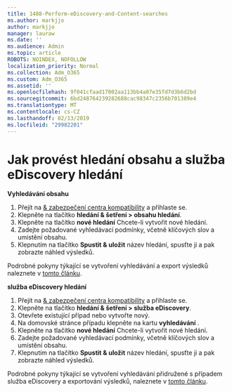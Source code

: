 ```yaml
---
title: 1488-Perform-eDiscovery-and-Content-searches
ms.author: markjjo
author: markjjo
manager: lauraw
ms.date: ''
ms.audience: Admin
ms.topic: article
ROBOTS: NOINDEX, NOFOLLOW
localization_priority: Normal
ms.collection: Adm_O365
ms.custom: Adm_O365
ms.assetid: ''
ms.openlocfilehash: 9f041cfaad17002aa113bb4a07e35fd7d3b6d2bd
ms.sourcegitcommit: 6bd248764239282688cac98347c2356b701389e4
ms.translationtype: MT
ms.contentlocale: cs-CZ
ms.lasthandoff: 02/13/2019
ms.locfileid: "29982201"
---
```

# <a name="how-to-perform-content-searches-and-ediscovery-searches"></a>Jak provést hledání obsahu a služba eDiscovery hledání

**Vyhledávání obsahu**

1. Přejít na [& zabezpečení centra kompatibility](https://protection.office.com) a přihlaste se.
2. Klepněte na tlačítko **hledání & šetření > obsahu hledání**.
3. Klepněte na tlačítko **nové hledání** Chcete-li vytvořit nové hledání.
4. Zadejte požadované vyhledávací podmínky, včetně klíčových slov a umístění obsahu.  
5. Klepnutím na tlačítko **Spustit & uložit** název hledání, spusťte ji a pak zobrazte náhled výsledků. 
 
Podrobné pokyny týkající se vytvoření vyhledávání a export výsledků naleznete v [tomto článku](https://docs.microsoft.com/office365/securitycompliance/content-search).

**služba eDiscovery hledání**

1. Přejít na [& zabezpečení centra kompatibility](https://protection.office.com) a přihlaste se.
2. Klepněte na tlačítko **hledání & šetření > služba eDiscovery**.
3. Otevřete existující případ nebo vytvořte nový.
4. Na domovské stránce případu klepněte na kartu **vyhledávání** .  
5. Klepněte na tlačítko **nové hledání** Chcete-li vytvořit nové hledání.
6. Zadejte požadované vyhledávací podmínky, včetně klíčových slov a umístění obsahu.  
7. Klepnutím na tlačítko **Spustit & uložit** název hledání, spusťte ji a pak zobrazte náhled výsledků.

Podrobné pokyny týkající se vytvoření vyhledávání přidružené s případem služba eDiscovery a exportování výsledků, naleznete v [tomto článku](https://docs.microsoft.com/office365/securitycompliance/ediscovery-cases).